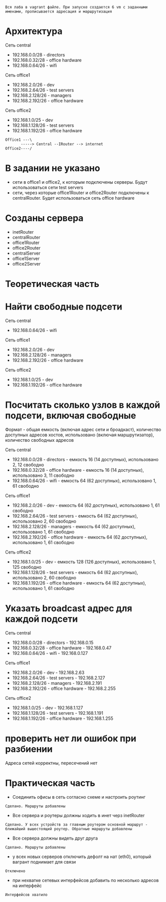 ```
Вся лаба в vagrant файле. При запуске создается 6 vm с заданными именами, прописывается адресация и маршрутизация
```

# Архитектура

Сеть central
- 192.168.0.0/28   - directors
- 192.168.0.32/28  - office hardware
- 192.168.0.64/26  - wifi

Сеть office1
- 192.168.2.0/26    - dev
- 192.168.2.64/26   - test servers
- 192.168.2.128/26  - managers
- 192.168.2.192/26  - office hardware

Сеть office2
- 192.168.1.0/25    - dev
- 192.168.1.128/26  - test servers
- 192.168.1.192/26  - office hardware

```
Office1 ---\
       -----> Central --IRouter --> internet
Office2----/
```

# В задании не указано
- сети в office1 и office2, к которым подключены серверы. Будут использоваться сети test servers
- сети, через которые office1Router и office2Router подключены к centralRouter. Будет использоваться сеть office hardware

# Созданы сервера
- inetRouter
- centralRouter
- office1Router
- office2Router
- centralServer
- office1Server
- office2Server

# Теоретическая часть

# Найти свободные подсети

Сеть central
- 192.168.0.64/26 - wifi

Сеть office1
- 192.168.2.0/26 - dev
- 192.168.2.128/26 - managers
- 192.168.2.192/26 - office hardware

Сеть office2
- 192.168.1.0/25 - dev
- 192.168.1.192/26 - office hardware


# Посчитать сколько узлов в каждой подсети, включая свободные

Формат - общая емкость (включая адрес сети и броадкаст), количество доступных адресов хостов, использовано (включая маршрутизатор), количество свободных адресов

Сеть central
- 192.168.0.0/28   - directors          - емкость 16 (14 доступных), использовано 2, 12 свободно
- 192.168.0.32/28  - office hardware    - емкость 16 (14 доступных), использовано 3, 11 свободно
- 192.168.0.64/26  - wifi               - емкость 64 (62 доступных), использовано 1, 61 свободно

Сеть office1
- 192.168.2.0/26    - dev               - емкость 64 (62 доступных), использовано 1, 61 свободно
- 192.168.2.64/26   - test servers      - емкость 64 (62 доступных), использовано 2, 60 свободно
- 192.168.2.128/26  - managers          - емкость 64 (62 доступных), использовано 1, 61 свободно
- 192.168.2.192/26  - office hardware   - емкость 64 (62 доступных), использовано 1, 61 свободно

Сеть office2
- 192.168.1.0/25    - dev               - емкость 128 (126 доступных), использовано 1, 125 свободно
- 192.168.1.128/26  - test servers      - емкость 64 (62 доступных), использовано 2, 60 свободно
- 192.168.1.192/26  - office hardware   - емкость 64 (62 доступных), использовано 1, 61 свободно


# Указать broadcast адрес для каждой подсети

Сеть central
- 192.168.0.0/28   - directors          - 192.168.0.15
- 192.168.0.32/28  - office hardware    - 192.168.0.47
- 192.168.0.64/26  - wifi               - 192.168.0.127

Сеть office1
- 192.168.2.0/26    - dev               - 192.168.2.63
- 192.168.2.64/26   - test servers      - 192.168.2.127
- 192.168.2.128/26  - managers          - 192.168.2.191
- 192.168.2.192/26  - office hardware   - 192.168.2.255

Сеть office2
- 192.168.1.0/25    - dev               - 192.168.1.127
- 192.168.1.128/26  - test servers      - 192.168.1.191
- 192.168.1.192/26  - office hardware   - 192.168.1.255


# проверить нет ли ошибок при разбиении

Адреса сетей корректны, пересечений нет

# Практическая часть
- Соединить офисы в сеть согласно схеме и настроить роутинг
```
Сделано. Маршруты добавлены
```
- Все сервера и роутеры должны ходить в инет черз inetRouter
```
Сделано. У всех устройств за главным роутером основной маршрут - ближайший вышестоящий роутер. Обратные маршруты добавлены
```
- Все сервера должны видеть друг друга
```
Сделано. Маршруты добавлены
```
- у всех новых серверов отключить дефолт на нат (eth0), который вагрант поднимает для связи
```
Отключено
```
- при нехватке сетевых интерфейсов добавить по несколько адресов на интерфейс
```
Интерфейсов хватило
```




